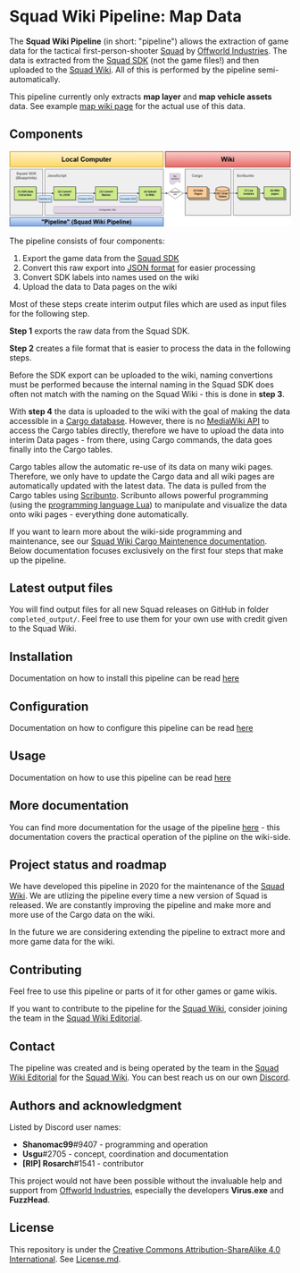 # Squad Wiki Pipeline: Map Data

The **Squad Wiki Pipeline** (in short: "pipeline") allows the extraction of game data for the tactical first-person-shooter [Squad](http://store.steampowered.com/app/393380/) by [Offworld Industries](https://www.offworldindustries.com/). The data is extracted from the [Squad SDK](https://squad.gamepedia.com/Squad_SDK) (not the game files!) and then uploaded to the [Squad Wiki](https://squad.gamepedia.com/Squad_Wiki). All of this is performed by the pipeline semi-automatically.

This pipeline currently only extracts **map layer** and **map vehicle assets** data. See example [map wiki page](https://squad.gamepedia.com/Belaya) for the actual use of this data.


## Components
![Squad Wiki Pipeline breakdown](/doc/images/Squad-Wiki-Pipeline.png)




The pipeline consists of four components:
1. Export the game data from the [Squad SDK](https://squad.gamepedia.com/Squad_SDK)
2. Convert this raw export into [JSON format](https://en.wikipedia.org/wiki/JSON) for easier processing
3. Convert SDK labels into names used on the wiki
4. Upload the data to Data pages on the wiki




Most of these steps create interim output files which are used as input files for the following step.

**Step 1** exports the raw data from the Squad SDK.

**Step 2** creates a file format that is easier to process the data in the following steps.

Before the SDK export can be uploaded to the wiki, naming convertions must be performed because the internal naming in the Squad SDK does often not match with the naming on the Squad Wiki - this is done in **step 3**.

With **step 4** the data is uploaded to the wiki with the goal of making the data accessible in a [Cargo database](https://www.mediawiki.org/wiki/Extension:Cargo). However, there is no [MediaWiki API](https://www.mediawiki.org/wiki/API:Main_page) to access the Cargo tables directly, therefore we have to upload the data into interim Data pages - from there, using Cargo commands, the data goes finally into the Cargo tables.

Cargo tables allow the automatic re-use of its data on many wiki pages. Therefore, we only have to update the Cargo data and all wiki pages are automatically updated with the latest data. The data is pulled from the Cargo tables using [Scribunto](https://www.mediawiki.org/wiki/Extension:Scribunto). Scribunto allows powerful programming (using the [programming language Lua](https://en.wikipedia.org/wiki/Lua_(programming_language))) to manipulate and visualize the data onto wiki pages - everything done automatically.

If you want to learn more about the wiki-side programming and maintenance, see our [Squad Wiki Cargo Maintenence documentation](https://squad.gamepedia.com/Squad_Wiki_Editorial/Cargo_Maintenance). Below documentation focuses exclusively on the first four steps that make up the pipeline.




## Latest output files
You will find output files for all new Squad releases on GitHub in folder `completed_output/`. Feel free to use them for your own use with credit given to the Squad Wiki.



## Installation
Documentation on how to install this pipeline can be read [here](doc/installation.md)




## Configuration
Documentation on how to configure this pipeline can be read [here](doc/configuration.md)





## Usage
Documentation on how to use this pipeline can be read [here](doc/usage.md)




## More documentation
You can find more documentation for the usage of the pipeline [here](https://squad.gamepedia.com/Squad_Wiki_Editorial/Cargo_Maintenance) - this documentation covers the practical operation of the pipline on the wiki-side.




## Project status and roadmap
We have developed this pipeline in 2020 for the maintenance of the [Squad Wiki](https://squad.gamepedia.com/Squad_Wiki). We are utlizing the pipeline every time a new version of Squad is released. We are constantly improving the pipeline and make more and more use of the Cargo data on the wiki.

In the future we are considering extending the pipeline to extract more and more game data for the wiki.



## Contributing
Feel free to use this pipeline or parts of it for other games or game wikis.

If you want to contribute to the pipeline for the [Squad Wiki](https://squad.gamepedia.com/Squad_Wiki), consider joining the team in the [Squad Wiki Editorial](https://squad.gamepedia.com/Squad_Wiki_Editorial).


## Contact
The pipeline was created and is being operated by the team in the [Squad Wiki Editorial](https://squad.gamepedia.com/Squad_Wiki_Editorial) for the [Squad Wiki](https://squad.gamepedia.com/Squad_Wiki). You can best reach us on our own [Discord](https://discord.gg/Y8vgeJ2).




## Authors and acknowledgment
Listed by Discord user names:
* **Shanomac99**#9407 - programming and operation
* **Usgu**#2705 - concept, coordination and documentation
* **[RIP] Rosarch**#1541 - contributor

This project would not have been possible without the invaluable help and support from [Offworld Industries](https://www.offworldindustries.com/), especially the developers **Virus.exe** and **FuzzHead**.






## License
This repository is under the [Creative Commons Attribution-ShareAlike 4.0 International](https://creativecommons.org/licenses/by-sa/4.0/). See [License.md](/license.md).
